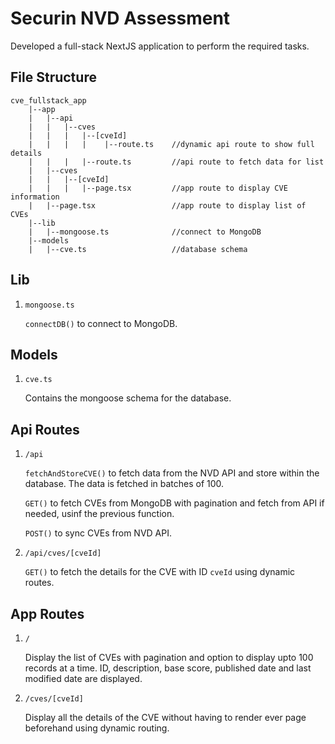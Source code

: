 # Securin NVD Assessment 

Developed a full-stack NextJS application to perform the required tasks.

## File Structure
```
cve_fullstack_app  
    |--app
    |   |--api
    |   |   |--cves
    |   |   |   |--[cveId]
    |   |   |   |    |--route.ts    //dynamic api route to show full details
    |   |   |   |--route.ts         //api route to fetch data for list
    |   |--cves
    |   |   |--[cveId]
    |   |   |   |--page.tsx         //app route to display CVE information
    |   |--page.tsx                 //app route to display list of CVEs
    |--lib
    |   |--mongoose.ts              //connect to MongoDB
    |--models
    |   |--cve.ts                   //database schema
```

## Lib

1. `mongoose.ts`

    `connectDB()` to connect to MongoDB.

## Models

1. `cve.ts`

    Contains the mongoose schema for the database.

## Api Routes

1. `/api`

    `fetchAndStoreCVE()` to fetch data from the NVD API and store within the database. The data is fetched in batches of 100.  

    `GET()` to fetch CVEs from MongoDB with pagination and fetch from API if needed, usinf the previous function.

    `POST()` to sync CVEs from NVD API.

2. `/api/cves/[cveId]`

    `GET()` to fetch the details for the CVE with ID `cveId` using dynamic routes. 

## App Routes

1. `/`

    Display the list of CVEs with pagination and option to display upto 100 records at a time. ID, description, base score, published date and last modified date are displayed.

2. `/cves/[cveId]`

    Display all the details of the CVE without having to render ever page beforehand using dynamic routing.

